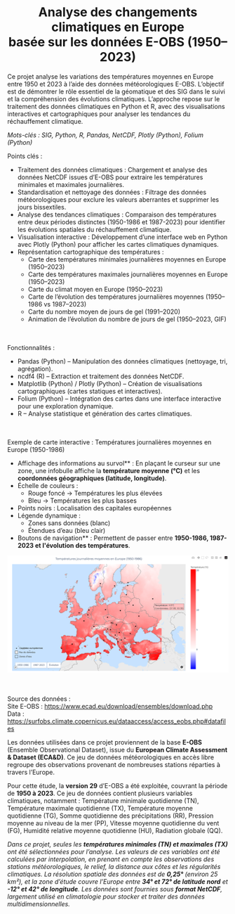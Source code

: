 <h1 align="center">Analyse des changements climatiques en Europe<br>basée sur les données E-OBS (1950–2023)</h1>

Ce projet analyse les variations des températures moyennes en Europe entre 1950 et 2023 à l’aide des données météorologiques E-OBS. L’objectif est de démontrer le rôle essentiel de la géomatique et des SIG dans le suivi et la compréhension des évolutions climatiques. L’approche repose sur le traitement des données climatiques en Python et R, avec des visualisations interactives et cartographiques pour analyser les tendances du réchauffement climatique.  

*Mots-clés : SIG, Python, R, Pandas, NetCDF, Plotly (Python), Folium (Python)*

Points clés :
- Traitement des données climatiques : Chargement et analyse des données NetCDF issues d’E-OBS pour extraire les températures minimales et maximales journalières.  
- Standardisation et nettoyage des données : Filtrage des données météorologiques pour exclure les valeurs aberrantes et supprimer les jours bissextiles.  
- Analyse des tendances climatiques : Comparaison des températures entre deux périodes distinctes (1950-1986 et 1987-2023) pour identifier les évolutions spatiales du réchauffement climatique.  
- Visualisation interactive : Développement d’une interface web en Python avec Plotly (Python) pour afficher les cartes climatiques dynamiques.  
- Représentation cartographique des températures :  
  - Carte des températures minimales journalières moyennes en Europe (1950–2023)  
  - Carte des températures maximales journalières moyennes en Europe (1950–2023)  
  - Carte du climat moyen en Europe (1950–2023)
  - Carte de l’évolution des températures journalières moyennes (1950–1986 vs 1987–2023)
  - Carte du nombre moyen de jours de gel (1991–2020)
  - Animation de l’évolution du nombre de jours de gel (1950–2023, GIF)  

<br> <br>
Fonctionnalités :
- Pandas (Python) – Manipulation des données climatiques (nettoyage, tri, agrégation).  
- ncdf4 (R) – Extraction et traitement des données NetCDF.  
- Matplotlib (Python) / Plotly (Python) – Création de visualisations cartographiques (cartes statiques et interactives).  
- Folium (Python) – Intégration des cartes dans une interface interactive pour une exploration dynamique.  
- R – Analyse statistique et génération des cartes climatiques.

<br> <br>
Exemple de carte interactive : Températures journalières moyennes en Europe (1950-1986)
- Affichage des informations au survol** : En plaçant le curseur sur une zone, une infobulle affiche la **température moyenne (°C)** et les **coordonnées géographiques (latitude, longitude)**.
- Échelle de couleurs :  
   - Rouge foncé → Températures les plus élevées  
   - Bleu → Températures les plus basses
- Points noirs : Localisation des capitales européennes
- Légende dynamique :  
   - Zones sans données (blanc)  
   - Étendues d’eau (bleu clair)
- Boutons de navigation** : Permettent de passer entre **1950-1986, 1987-2023 et l'évolution des températures**.  

<div align="center">
    <img src="https://github.com/DariaPodlovchenko/Analyse-des-changements-climatiques/raw/main/MapEx.jpg" width="600">
</div>


<br> <br>
Source des données : 
<br>Site E-OBS : https://www.ecad.eu/download/ensembles/download.php 
<br>Data : https://surfobs.climate.copernicus.eu/dataaccess/access_eobs.php#datafiles

Les données utilisées dans ce projet proviennent de la base **E-OBS** (Ensemble Observational Dataset), issue du **European Climate Assessment & Dataset (ECA&D)**. Ce jeu de données météorologiques en accès libre regroupe des observations provenant de nombreuses stations réparties à travers l’Europe.  

Pour cette étude, la **version 29** d’E-OBS a été exploitée, couvrant la période de **1950 à 2023**. Ce jeu de données contient plusieurs variables climatiques, notamment : Température minimale quotidienne (TN), Température maximale quotidienne (TX), Température moyenne quotidienne (TG), Somme quotidienne des précipitations (RR), Pression moyenne au niveau de la mer (PP), Vitesse moyenne quotidienne du vent (FG), Humidité relative moyenne quotidienne (HU), Radiation globale (QQ).

*Dans ce projet, seules les **températures minimales (TN) et maximales (TX)** ont été sélectionnées pour l’analyse. Les valeurs de ces variables ont été calculées par interpolation, en prenant en compte les observations des stations météorologiques, le relief, la distance aux côtes et les régularités climatiques. La résolution spatiale des données est de **0,25°** (environ 25 km²), et la zone d’étude couvre l’Europe entre **34° et 72° de latitude nord** et **-12° et 42° de longitude**. Les données sont fournies sous **format NetCDF**, largement utilisé en climatologie pour stocker et traiter des données multidimensionnelles.*
